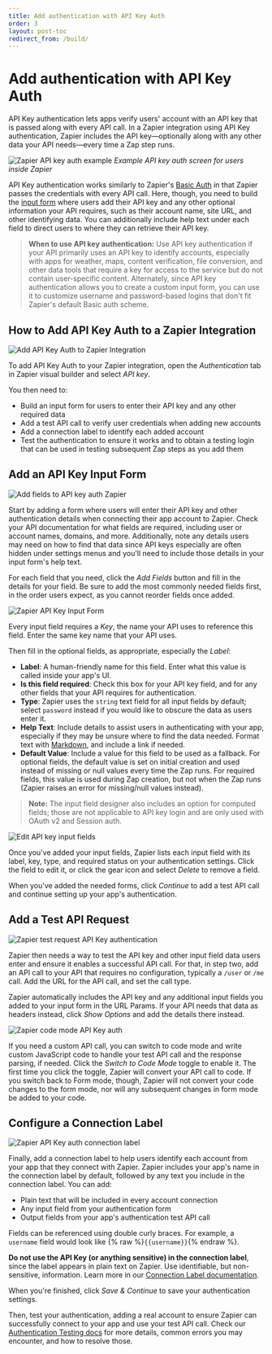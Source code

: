 ```yaml
---
title: Add authentication with API Key Auth
order: 3
layout: post-toc
redirect_from: /build/
---
```


# Add authentication with API Key Auth

API Key authentication lets apps verify users' account with an API key that is passed along with every API call. In a Zapier integration using API Key authentication, Zapier includes the API key—optionally along with any other data your API needs—every time a Zap step runs.

![Zapier API key auth example](https://cdn.zapier.com/storage/photos/19467b7d1852276b766b373373fd069c.png)
_Example API key auth screen for users inside Zapier_

API Key authentication works similarly to Zapier's [Basic Auth](https://platform.zapier.com/build/basicauth) in that Zapier passes the credentials with every API call. Here, though, you need to build the [input form](https://platform.zapier.com/build/input-designer) where users add their API key and any other optional information your API requires, such as their account name, site URL, and other identifying data. You can additionally include help text under each field to direct users to where they can retrieve their API key.

> **When to use API key authentication:** Use API key authentication if your API primarily uses an API key to identify accounts, especially with apps for weather, maps, content verification, file conversion, and other data tools that require a key for access to the service but do not contain user-specific content. Alternately, since API key authentication allows you to create a custom input form, you can use it to customize username and password-based logins that don't fit Zapier's default Basic auth scheme.

<a id="add"></a>

## How to Add API Key Auth to a Zapier Integration

![Add API Key Auth to Zapier Integration](https://cdn.zappy.app/283f4595d4e25caee8256b2727eebb6d.png)

To add API Key Auth to your Zapier integration, open the _Authentication_ tab in Zapier visual builder and select _API key_.

You then need to:

- Build an input form for users to enter their API key and any other required data
- Add a test API call to verify user credentials when adding new accounts
- Add a connection label to identify each added account
- Test the authentication to ensure it works and to obtain a testing login that can be used in testing subsequent Zap steps as you add them

<a id="form"></a>

## Add an API Key Input Form

![Add fields to API key auth Zapier](https://cdn.zappy.app/8de37a192b7d50162a7a115281d4a388.png)

Start by adding a form where users will enter their API key and other authentication details when connecting their app account to Zapier. Check your API documentation for what fields are required, including user or account names, domains, and more. Additionally, note any details users may need on how to find that data since API keys especially are often hidden under settings menus and you'll need to include those details in your input form's help text.

For each field that you need, click the _Add Fields_ button and fill in the details for your field. Be sure to add the most commonly needed fields first, in the order users expect, as you cannot reorder fields once added.

![Zapier API Key Input Form](https://cdn.zappy.app/d122ac64a68b926bacd5b4e0954ead2c.png)

Every input field requires a _Key_, the name your API uses to reference this field. Enter the same key name that your API uses.

Then fill in the optional fields, as appropriate, especially the _Label_:

- **Label**: A human-friendly name for this field. Enter what this value is called inside your app's UI.
- **Is this field required**: Check this box for your API key field, and for any other fields that your API requires for authentication.
- **Type**: Zapier uses the `string` text field for all input fields by default; select `password` instead if you would like to obscure the data as users enter it.
- **Help Text**: Include details to assist users in authenticating with your app, especially if they may be unsure where to find the data needed. Format text with [Markdown](https://zapier.com/blog/beginner-ultimate-guide-markdown/), and include a link if needed.
- **Default Value**: Include a value for this field to be used as a fallback. For optional fields, the default value is set on initial creation and used instead of missing or null values every time the Zap runs. For required fields, this value is used during Zap creation, but not when the Zap runs (Zapier raises an error for missing/null values instead).

> **Note:** The input field designer also includes an option for computed fields; those are not applicable to API key login and are only used with OAuth v2 and Session auth.

![Edit API key input fields](https://cdn.zappy.app/b27d364f2dd6ef2c1701c8b094a7ada0.png)

Once you've added your input fields, Zapier lists each input field with its label, key, type, and required status on your authentication settings. Click the field to edit it, or click the gear icon and select _Delete_ to remove a field.

When you've added the needed forms, click _Continue_ to add a test API call and continue setting up your app's authentication.

<a id="request"></a>

## Add a Test API Request

![Zapier test request API Key authentication](https://cdn.zappy.app/c4c58979ddcf7eb8a462ac5ff7a37348.png)

Zapier then needs a way to test the API key and other input field data users enter and ensure it enables a successful API call. For that, in step two, add an API call to your API that requires no configuration, typically a `/user` or `/me` call. Add the URL for the API call, and set the call type.

Zapier automatically includes the API key and any additional input fields you added to your input form in the URL Params. If your API needs that data as headers instead, click _Show Options_ and add the details there instead.

![Zapier code mode API Key auth](https://cdn.zappy.app/b5f336f8d8642f04d99d584f04c4e334.png)

If you need a custom API call, you can switch to code mode and write custom JavaScript code to handle your test API call and the response parsing, if needed. Click the _Switch to Code Mode_ toggle to enable it. The first time you click the toggle, Zapier will convert your API call to code. If you switch back to Form mode, though, Zapier will not convert your code changes to the form mode, nor will any subsequent changes in form mode be added to your code.

<a id="label"></a>

## Configure a Connection Label

![Zapier API Key auth connection label](https://cdn.zappy.app/0be1ac5639e1e6cf2366474b0c40910c.png)

Finally, add a connection label to help users identify each account from your app that they connect with Zapier. Zapier includes your app's name in the connection label by default, followed by any text you include in the connection label. You can add:

- Plain text that will be included in every account connection
- Any input field from your authentication form
- Output fields from your app's authentication test API call

Fields can be referenced using double curly braces. For example, a `username` field would look like {% raw %}`{{username}}`{% endraw %}. 

**Do not use the API Key (or anything sensitive) in the connection label**, since the label appears in plain text on Zapier. Use identifiable, but non-sensitive, information. Learn more in our [Connection Label documentation](https://platform.zapier.com/build/auth#label).

When you're finished, click _Save & Continue_ to save your authentication settings.

Then, test your authentication, adding a real account to ensure Zapier can successfully connect to your app and use your test API call. Check our [Authentication Testing docs](https://platform.zapier.com/build/auth#test) for more details, common errors you may encounter, and how to resolve those.
